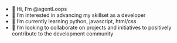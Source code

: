 - 👋 Hi, I’m @agentLoops
- 👀 I’m interested in advancing my skillset as a developer
- 🌱 I’m currently learning python, javascript, html/css
- 💞️ I’m looking to collaborate on projects and initiatives to positively contribute to the development community

<!---
agentLoops/agentLoops is a ✨ special ✨ repository because its `README.md` (this file) appears on your GitHub profile.
You can click the Preview link to take a look at your changes.
--->
